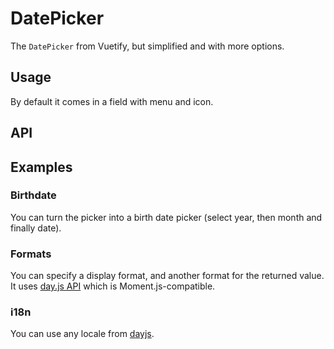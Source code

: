 # DatePicker

The `DatePicker` from Vuetify, but simplified and with more options.

## Usage

By default it comes in a field with menu and icon.

<Example value="en/date-picker/base" />

## API

<API
  :component="{
    'props': [
      {
        name: 'color',
        default: `'primary'`,
        type: 'string',
        description: 'The main color.'
      },
      {
        name: 'birthdate',
        default: 'false',
        type: 'boolean',
        description: 'Makes the picker a birthdate picker: select year first, then month and day.'
      },
      {
        name: 'dark',
        default: 'false',
        type: 'boolean',
        description: 'Applies the dark theme variant.'
      },
      {
        name: 'full-width',
        default: 'false',
        type: 'boolean',
        description: 'Forces 100% width.'
      },
      {
        name: 'readonly',
        default: 'false',
        type: 'boolean',
        description: 'Makes the picker readonly (doesnt\'t allow to select new date).'
      },
      {
        name: 'value',
        default: 'undefined',
        type: 'string',
        description: 'Sets the value of the input and the picker.'
      },
      {
        name: 'light',
        default: 'false',
        type: 'boolean',
        description: 'Applies the light theme variant.'
      },
      {
        name: 'date-format',
        default: `'DD/MM/YYYY'`,
        type: 'string',
        description: 'Changes the format of the date in the input.'
      },
      {
        name: 'date-format-return',
        default: `'DD/MM/YYYY'`,
        type: 'string',
        description: 'Changes the format of the date returned.'
      },
      {
        name: 'locale',
        default: `'fr-fr'`,
        type: 'string',
        description: 'Changes the the language of the picker.'
      },
      {
        name: 'append-icon',
        default: 'undefined',
        type: 'string',
        description: 'Appends an icon to the component.'
      },
      {
        name: 'append-outer-icon',
        default: 'undefined',
        type: 'string',
        description: 'Appends an icon to the outside of the input.'
      },
      {
        name: 'autofocus',
        default: 'false',
        type: 'boolean',
        description: 'Enables autofocus.'
      },
      {
        name: 'background-color',
        default: 'undefined',
        type: 'string',
        description: 'Changes the background-color of the input.'
      },
      {
        name: 'box',
        default: 'false',
        type: 'boolean',
        description: 'Applies the alternate box input style.'
      },
      {
        name: 'browser-autocomplete',
        default: 'undefined',
        type: 'string',
        description: 'Configures the default __input__ autocomplete attribute.'
      },
      {
        name: 'clear-icon',
        default: `'$vuetify.icons.clear'`,
        type: 'string',
        description: 'Applied when using __clearable__ and the input is dirty.'
      },
      {
        name: 'clearable',
        default: 'false',
        type: 'boolean',
        description: 'Add input clear functionality, default icon is Material Icons __clear__.'
      },
      {
        name: 'counter',
        default: 'undefined',
        type: 'boolean | number | string',
        description: 'Creates counter for input length; if no number is specified, it defaults to 25. Does not apply any validation.'
      },
      {
        name: 'disabled',
        default: 'false',
        type: 'boolean',
        description: 'Disable the component.'
      },
      {
        name: 'dont-fill-mask-blanks',
        default: 'false',
        type: 'boolean',
        description: 'Disables the automatic character display when typing.'
      },
      {
        name: 'error',
        default: 'false',
        type: 'boolean',
        description: 'Puts the input in a manual error state.'
      },
      {
        name: 'error-count',
        default: '1',
        type: 'number | string',
        description: 'The total number of errors that should display at once.'
      },
      {
        name: 'error-messages',
        default: '[]',
        type: 'string | array',
        description: 'Puts the input in an error state and passes through custom error messages. Will be combined with any validations that occur from the __rules__ prop. This field will not trigger validation.'
      },
      {
        name: 'flat',
        default: 'false',
        type: 'boolean',
        description: 'Removes elevation (shadow) added to element when using the __solo__ or __solo-inverted__ props.'
      },
      {
        name: 'height',
        default: 'undefined',
        type: 'number | string',
        description: 'Sets the input height.'
      },
      {
        name: 'hide-details',
        default: 'false',
        type: 'boolean',
        description: 'Hides hint and validation errors.'
      },
      {
        name: 'hint',
        default: `'Format JJ/MM/AAAA'`,
        type: 'string',
        description: 'Hint text.'
      },
      {
        name: 'label',
        default: `'Date'`,
        type: 'string',
        description: 'Sets input label.'
      },
      {
        name: 'loading',
        default: 'false',
        type: 'boolean | string',
        description: 'Displays linear progress bar. Can either be a String which specifies which color is applied to the progress bar (any material color or theme color: __primary__, __secondary__, __success__, __info__, __warning__, __error__) or a Boolean which uses the component __color__ (set by color prop if it\'s supported by the component) or the primary color.'
      },
      {
        name: 'mask',
        default: 'undefined',
        type: 'string',
        description: 'Apply a custom character mask to the input. By default it uses the __date-format__ property.'
      },
      {
        name: 'outline',
        default: 'false',
        type: 'boolean',
        description: 'Applies the outline style to the input.'
      },
      {
        name: 'persistent-hint',
        default: 'true',
        type: 'boolean',
        description: 'Forces hint to always be visible.'
      },
      {
        name: 'placeholder',
        default: 'undefined',
        type: 'string',
        description: 'Sets the input\’s placeholder text.'
      },
      {
        name: 'prefix',
        default: 'undefined',
        type: 'string',
        description: 'Displays prefix text.'
      },
	  {
        name: 'prepend-icon',
        default: 'undefined',
        type: 'string',
        description: 'Prepends an icon to the component. By default there is button containing a calendar icon.'
      },
      {
        name: 'prepend-icon-color',
        default: `'#808080'`,
        type: 'string',
        description: 'Sets the color of the prepended icon.'
      },
      {
        name: 'prepend-icon-cb',
        default: 'null',
        type: 'function',
        description: 'Sets a callback when using a custom icon.'
      },
      {
        name: 'return-masked-value',
        default: 'true',
        type: 'boolean',
        description: 'Returns the unmodified masked string.'
      },
      {
        name: 'reverse',
        default: 'false',
        type: 'boolean',
        description: 'Reverses the input orientation.'
      },
      {
        name: 'rules',
        default: '[]',
        type: 'array',
        description: 'Accepts an array of functions that return either True or a String with an error message.'
      },
      {
        name: 'single-line',
        default: 'false',
        type: 'boolean',
        description: 'Label does not move on focus/dirty.'
      },
      {
        name: 'solo',
        default: 'false',
        type: 'boolean',
        description: 'Changes the style of the input.'
      },
      {
        name: 'solo-inverted',
        default: 'false',
        type: 'boolean',
        description: 'Reduces element opacity until focused.'
      },
      {
        name: 'success',
        default: 'false',
        type: 'boolean',
        description: 'Puts the input in a manual success state.'
      },
      {
        name: 'success-messages',
        default: '[]',
        type: 'string | array | object',
        description: 'Puts the input in a success state and passes through custom success messsages.'
      },
      {
        name: 'suffix',
        default: 'undefined',
        type: 'suffix',
        description: 'Displays suffix text.'
      },
      {
        name: 'type',
        default: `'text'`,
        type: 'string',
        description: 'Sets input type.'
      },
      {
        name: 'validate-on-blur',
        default: 'false',
        type: 'boolean',
        description: 'Delays validation until blur event.'
      },
      {
        name: 'allowed-dates',
        default: 'null',
        type: 'function',
        description: 'Restricts which dates can be selected.'
      },
      {
        name: 'day-format',
        default: 'null',
        type: 'function',
        description: 'Allows you to customize the format of the day string that appears in the date table. Called with date (ISO 8601 string) arguments.'
      },
      {
        name: 'event-color',
        default: `'warning'`,
        type: 'string | function | object',
        description: 'Sets the color for event dot. It can be __string__ (all events will have the same color) or __object__ where attribute is the event date and value is boolean/color/array of colors for specified date or __function__ taking date as a parameter and returning boolean/color/array of colors for that date.'
      },
      {
        name: 'events',
        default: 'null',
        type: 'array | function | object',
        description: 'Array of dates or object defining events or colors or function returning boolean/color/array of colors.'
      },
      {
        name: 'first-day-of-week',
        default: '1',
        type: 'string | number',
        description: 'Sets the first day of the week, starting with 1 for Monday.'
      },
      {
        name: 'header-color',
        default: 'undefined',
        type: 'string',
        description: 'Defines the header color. If not specified it will use the color defined by __color__ prop or the default picker color.'
      },
      {
        name: 'header-date-format',
        default: 'undefined',
        type: 'string',
        description: 'Allows you to customize the format of the month string that appears in the header of the calendar. Called with date (ISO 8601 string) arguments.'
      },
      {
        name: 'landscape',
        default: 'false',
        type: 'boolean',
        description: 'Orients picker horizontal.'
      },
      {
        name: 'max',
        default: 'function | undefined',
        type: 'string',
        description: 'Maximum allowed date/month (ISO 8601 format). If __birthdate__ is setted, it\'s the current date.'
      },
      {
        name: 'min',
        default: 'function | undefined',
        type: 'string',
        description: 'Minimum allowed date/month (ISO 8601 format). If __birthdate__ is setted, it\'s __\'1950-01-01\'__.'
      },
      {
        name: 'month-format',
        default: 'null',
        type: 'function',
        description: 'Formatting function used for displaying months in the months table. Called with date (ISO 8601 string) arguments.'
      },
      {
        name: 'multiple',
        default: 'false',
        type: 'boolean',
        description: 'Allow the selection of multiple dates.'
      },
      {
        name: 'next-icon',
        default: `'$vuetify.icons.next'`,
        type: 'string',
        description: 'Sets the icon for next month/year button.'
      },
      {
        name: 'no-title',
        default: 'true',
        type: 'boolean',
        description: 'Hide the picker title.'
      },
      {
        name: 'picker-date',
        default: 'undefined',
        type: 'string',
        description: 'Displayed year/month.'
      },
      {
        name: 'prev-icon',
        default: `'$vuetify.icons.prev'`,
        type: 'string',
        description: 'Sets the icon for previous month/year button.'
      },
      {
        name: 'reactive',
        default: 'false',
        type: 'boolean',
        description: 'Updates the picker model when changing months/years automatically.'
      },
      {
        name: 'scrollable',
        default: 'false',
        type: 'boolean',
        description: 'Allows changing displayed month with mouse scroll.'
      },
      {
        name: 'show-current',
        default: 'true',
        type: 'boolean | string',
        description: 'Toggles visibility of the current date/month outline or shows the provided date/month as a current.'
      },
      {
        name: 'show-week',
        default: 'false',
        type: 'boolean',
        description: 'Toggles visibility of the week numbers in the body of the calendar.'
      },
      {
        name: 'title-date-format',
        default: 'null',
        type: 'function',
        description: 'Allows you to customize the format of the date string that appears in the title of the date picker. Called with date (ISO 8601 string) arguments.'
      },
      {
        name: 'picker-type',
        default: `'date'`,
        type: 'string',
        description: 'Determines the type of the picker. __date__ for date picker, __month__ for month picker.'
      },
      {
        name: 'weekday-format',
        default: 'null',
        type: 'function',
        description: 'Allows you to customize the format of the weekday string that appears in the body of the calendar. Called with date (ISO 8601 string) arguments.'
      },
      {
        name: 'width',
        default: '300',
        type: 'number | string',
        description: 'The width of the content.'
      },
      {
        name: 'year-format',
        default: 'null',
        type: 'function',
        description: 'Allows you to customize the format of the year string that appears in the header of the calendar. Called with date (ISO 8601 string) arguments.'
      },
      {
        name: 'year-icon',
        default: 'undefined',
        type: 'string',
        description: 'Sets the icon in the year selection button.'
      },
      {
        name: 'absolute',
        default: 'false',
        type: 'boolean',
        description: 'Position the menu absolutely.'
      },
      {
        name: 'allow-overflow',
        default: 'false',
        type: 'boolean',
        description: 'Removes overflow re-positioning for the content.'
      },
      {
        name: 'auto',
        default: 'false',
        type: 'boolean',
        description: 'Centers list on selected element.'
      },
      {
        name: 'bottom',
        default: 'false',
        type: 'boolean',
        description: 'Align the menu towards the bottom.'
      },
      {
        name: 'close-delay',
        default: '0',
        type: 'number | string',
        description: 'Milliseconds to wait before closing component.'
      },
      {
        name: 'close-on-click',
        default: 'true',
        type: 'boolean',
        description: 'Designates if menu should close on outside-activator click.'
      },
      {
        name: 'close-on-content-click',
        default: 'false',
        type: 'boolean',
        description: 'Designates if menu should close when its content is clicked.'
      },
      {
        name: 'content-class',
        default: 'undefined',
        type: 'string',
        description: 'Applies a custom class to the detached element. This is useful because the content is moved to the end of the app and is not targettable by classes passed directly on the component.'
      },
      {
        name: 'disable-keys',
        default: 'false',
        type: 'boolean',
        description: 'Removes all keyboard interaction.'
      },
      {
        name: 'fixed',
        default: 'false',
        type: 'boolean',
        description: 'Position the element fixed.'
      },
      {
        name: 'lazy',
        default: 'true',
        type: 'boolean',
        description: 'Conditionally renders content on mounted. Will only render content if activated.'
      },
      {
        name: 'left',
        default: 'false',
        type: 'boolean',
        description: 'Align the menu towards the left.'
      },
      {
        name: 'max-height',
        default: `'auto'`,
        type: 'number | string',
        description: 'Sets the maximum height for the menu content.'
      },
      {
        name: 'max-width',
        default: `'auto'`,
        type: 'number | string',
        description: 'Sets the maximum width for the menu content.'
      },
      {
        name: 'min-width',
        default: `'300px'`,
        type: 'number | string',
        description: 'Sets the minimum width for the menu content.'
      },
      {
        name: 'nudge-bottom',
        default: '55',
        type: 'number | string',
        description: 'Nudge the content to the bottom.'
      },
      {
        name: 'nudge-left',
        default: '0',
        type: 'number | string',
        description: 'Nudge the content to the left.'
      },
      {
        name: 'nudge-right',
        default: '40',
        type: 'number | string',
        description: 'Nudge the content to the right.'
      },
      {
        name: 'nudge-top',
        default: '0',
        type: 'number | string',
        description: 'Nudge the content to the top.'
      },
      {
        name: 'nudge-width',
        default: '0',
        type: 'number | string',
        description: 'Nudge the content width.'
      },
      {
        name: 'offset-overflow',
        default: 'true',
        type: 'boolean',
        description: 'Causes the component to flip to the opposite side when repositioned due to overflow.'
      },
      {
        name: 'offset-x',
        default: 'false',
        type: 'boolean',
        description: 'Offset the menu on the x-axis. Works in conjunction with direction left/right.'
      },
      {
        name: 'offset-y',
        default: 'true',
        type: 'boolean',
        description: 'Offset the menu on the y-axis. Works in conjunction with direction top/bottom.'
      },
      {
        name: 'open-delay',
        default: '0',
        type: 'number | string',
        description: 'Milliseconds to wait before opening component.'
      },
      {
        name: 'open-on-click',
        default: 'true',
        type: 'boolean',
        description: 'Designates whether menu should open on activator click.'
      },
      {
        name: 'open-on-hover',
        default: 'false',
        type: 'boolean',
        description: 'Designates whether menu should open on activator hover.'
      },
      {
        name: 'origin',
        default: `'top left'`,
        type: 'string',
        description: 'Sets the transition origin.'
      },
      {
        name: 'position-x',
        default: 'undefined',
        type: 'number',
        description: 'Used to position the content when not using an activator slot.'
      },
      {
        name: 'position-y',
        default: 'undefined',
        type: 'number',
        description: 'Used to position the content when not using an activator slot.'
      },
      {
        name: 'return-value',
        default: 'undefined',
        type: 'boolean | number | string',
        description: 'Used to return the value of menu.'
      },
      {
        name: 'right',
        default: 'false',
        type: 'boolean',
        description: 'Align the component towards the right.'
      },
      {
        name: 'top',
        default: 'false',
        type: 'boolean',
        description: 'Align the content towards the top.'
      },
      {
        name: 'transition',
        default: `'scale-transition'`,
        type: 'string',
        description: 'Sets the component transition. Can be one of the built in transitions or your own.'
      },
      {
        name: 'z-index',
        default: '1',
        type: 'number | string',
        description: 'The z-index used for the component.'
      }
    ],
    'events': [
      {
        'name': 'change',
        'description': 'The updated bound model.'
      }
    ]
  }"
/>

## Examples

### Birthdate

You can turn the picker into a birth date picker (select year, then month and finally date).

<Example value="en/date-picker/birthdate" />

### Formats

You can specify a display format, and another format for the returned value. It uses [day.js API](https://github.com/iamkun/dayjs) which is Moment.js-compatible.

<Example value="en/date-picker/format" />

### i18n

You can use any locale from [dayjs](https://github.com/iamkun/dayjs/tree/master/src/locale).

<Example value="common/date-picker/i18n" />
